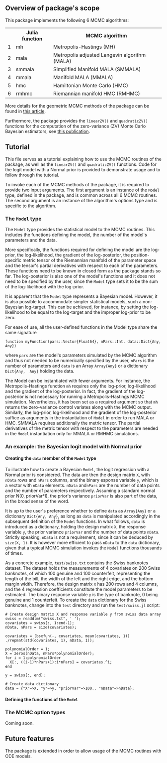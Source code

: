 ## Overview of package's scope

This package implements the following 6 MCMC algorithms:

<table>
  <tr>
    <th></th><th>Julia function</th><th>MCMC algorithm</th>
  </tr>
  <tr>
    <td>1</td><td>mh</td><td>Metropolis-Hastings (MH)</td>
  </tr>
  <tr>
    <td>2</td><td>mala</td><td>Metropolis adjusted Langevin algorithm (MALA)</td>
  </tr>
  <tr>
    <td>3</td><td>smmala</td><td>Simplified Manifold MALA (SMMALA)</td>
  </tr>
  <tr>
    <td>4</td><td>mmala</td><td>Manifold MALA (MMALA)</td>
  </tr>
  <tr>
    <td>5</td><td>hmc</td><td>Hamiltonian Monte Carlo (HMC)</td>
  </tr>
  <tr>
    <td>6</td><td>rmhmc</td><td>Riemannian manifold HMC (RMHMC)</td>
  </tr>
</table>

More details for the geometric MCMC methods of the package can be found in [this article](http://onlinelibrary.wiley.com/doi/10.1111/j.1467-9868.2010.00765.x/full).

Furthermore, the package provides the `linearZV()` and `quadraticZV()` functions for the computation of the zero-variance (ZV) Monte Carlo Bayesian estimators, see [this publication](http://link.springer.com/article/10.1007%2Fs11222-012-9344-6).

## Tutorial

This file serves as a tutorial explaining how to use the MCMC routines of the 
package, as well as the `linearZV()` and `quadraticZV()` functions. Code for 
the logit model with a Normal prior is provided to demonstrate usage and to 
follow through the tutorial.

To invoke each of the MCMC methods of the package, it is required to provide 
two input arguments. The first argument is an instance of the `Model` type, 
defined in the package, and is common across all 6 MCMC routines. The second 
argument is an instance of the algorithm's options type and is specific to the 
algorithm.

### The `Model` type

The `Model` type provides the statistical model to the MCMC routines. This 
includes the functions defining the model, the number of the model's parameters 
and the data.

More specifically, the functions required for defining the model are the 
log-prior, the log-likelihood, the gradient of the log-posterior, the 
position-specific metric tensor of the Riemannian manifold of the parameter 
space and the tensor's partial derivatives with respect to each of the 
parameters. These functions need to be known in closed form as the package 
stands so far. The log-posterior is also one of the model's functions and it 
does not need to be specified by the user, since the `Model` type sets it to be 
the sum of the log-likelihood with the log-prior.

It is apparent that the `Model` type represents a Bayesian model. However, it 
is also possible to accommodate simpler statistical models, such a non-Bayesian 
log-target. This can be achieved, for instance, by setting the log-likelihood 
to be equal to the log-target and the improper log-prior to be zero.

For ease of use, all the user-defined functions in the Model type share the 
same signature

    function myFunction(pars::Vector{Float64}, nPars::Int, data::Dict{Any, Any})

where `pars` are the model's parameters simulated by the MCMC algorithm and 
thus not needed to be numerically specified by the user, `nPars` is the number 
of parameters and `data` is an Array `Array{Any}` or a dictionary `Dict{Any, 
Any}` holding the data.

The Model can be instantiated with fewer arguments. For instance, the
Metropolis-Hastings function `mh` requires only the log-prior, log-likelihood 
and the gradient of the log-posterior. In fact, the gradient of the 
log-posterior is not necessary for running a Metropolis-Hastings MCMC 
simulation. Nevertheless, it has been set as a required argument so that `mh` 
returns the zero-variance control variates along with the MCMC output.
Similarly, the log-prior, log-likelihood and the gradient of the log-posterior 
suffice as arguments in the instantiation of `Model` in order to run MALA or 
HMC. SMMALA requires additionally the metric tensor. The partial derivatives of 
the metric tensor with respect to the parameters are needed in the `Model` 
instantiation only for MMALA or RMHMC simulations.

### An example: the Bayesian logit model with Normal prior

#### Creating the `data` member of the `Model` type

To illustrate how to create a Bayesian `Model`, the logit regression with a 
Normal prior is considered. The data are then the design matrix `X`, with 
`nData` rows and `nPars` columns, and the binary esponse variable `y`, which is 
a vector with `nData` elements. `nData` and`nPars` are the number of data 
points and the number of parameters respectively. Assuming a standard normal 
prior N(0, priorVar*I), the prior's variance `priorVar` is also part of the 
data, in the broad sense of the word.

It is up to the user's preference whether to define `data` as `Array{Any}` or a 
dictionary `Dict{Any, Any}`, as long as `data` is manipulated accordingly in 
the subsequent definition of the `Model` functions. In what follows, `data` is 
introduced as a dictionary, holding the design matrix `X`, the response 
variable `y`, the prior variance `priorVar` and the number of data points 
`nData`. Strictly speaking, `nData` is not a requirement, since it can be 
deduced by `size(X, 1)`. It is however more efficient to pass `nData` to the 
`data` dictionary, given that a typical MCMC simulation invokes the `Model` 
functions thousands of times.

As a concrete example, `test/swiss.txt` contains the Swiss banknotes dataset. 
The dataset holds the measurements of 4 covariates on 200 Swiss banknotes, 
of which 100 genuine and 100 counterfeit, representing the length of the bill, 
the width of the left and the right edge, and the bottom margin width. 
Therefore, the design matrix `X` has 200 rows and 4 columns, and the 4 
regression coefficients constitute the model parameters to be estimated. The 
binary response variable `y` is the type of banknote, 0 being genuine and 1 
counterfeit. To create the `data` dictionary for the Swiss banknotes, change 
into the `test` directory and run the `test/swiss.jl` script:

    # Create design matrix X and response variable y from swiss data array
    swiss = readdlm("swiss.txt", ' ');
    covariates = swiss[:, 1:end-1];
    nData, nPars = size(covariates);

    covariates = (bsxfun(-, covariates, mean(covariates, 1))
    ./repmat(std(covariates, 1), nData, 1));

    polynomialOrder = 1;
    X = zeros(nData, nPars*polynomialOrder);
    for i = 1:polynomialOrder
      X[:, ((i-1)*nPars+1):i*nPars] = covariates.^i;
    end

    y = swiss[:, end];
    
    # Create data dictionary
    data = {"X"=>X, "y"=>y, "priorVar"=>100., "nData"=>nData};

#### Defining the functions of the `Model`
    
### The MCMC option types

Coming soon.

## Future features

The package is extended in order to allow usage of the MCMC routines with ODE 
models.
